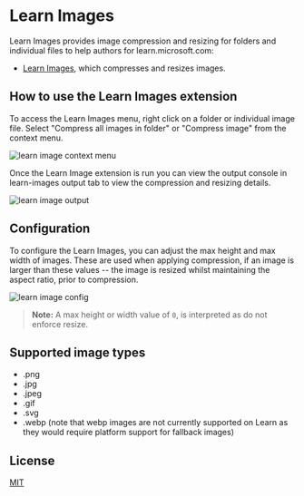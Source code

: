 # Learn Images

Learn Images provides image compression and resizing for folders and individual files to help authors for learn.microsoft.com:

* [Learn Images](https://marketplace.visualstudio.com/items?itemName=docsmsft.docs-images), which compresses and resizes images.

## How to use the Learn Images extension

To access the Learn Images menu, right click on a folder or individual image file. Select "Compress all images in folder" or "Compress image" from the context menu.

![learn image context menu](https://raw.githubusercontent.com/microsoft/vscode-docs-authoring/main/media/image/right-click-image-compression.png)

Once the Learn Image extension is run you can view the output console in learn-images output tab to view the compression and resizing details.

![learn image output](https://raw.githubusercontent.com/microsoft/vscode-docs-authoring/main/media/image/image-compressed.png)

## Configuration

To configure the Learn Images, you can adjust the max height and max width of images. These are used when applying compression, if an image is larger than these values -- the image is resized whilst maintaining the aspect ratio, prior to compression.

![learn image config](https://raw.githubusercontent.com/microsoft/vscode-docs-authoring/main/media/image/docs-images-configuration.png)

> **Note:** A max height or width value of `0`, is interpreted as do not enforce resize.

## Supported image types

* .png
* .jpg
* .jpeg
* .gif
* .svg
* .webp (note that webp images are not currently supported on Learn as they would require platform support for fallback images)

## License

[MIT](https://ceapex@dev.azure.com/ceapex/Engineering/_git/learn-images/LICENSE)
